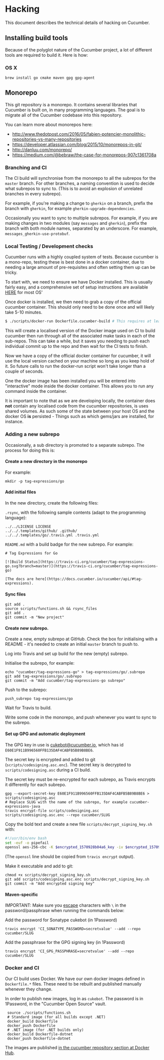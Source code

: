 # Hacking

This document describes the technical details of hacking on Cucumber.

## Installing build tools

Because of the polyglot nature of the Cucumber project, a lot of different tools
are required to build it. Here is how:

### OS X

    brew install go cmake maven gpg gpg-agent

## Monorepo

This git repository is a monorepo. It contains several libraries that Cucumber
is built on, in many programming languages. The goal is to migrate all of the
Cucumber codebase into this repository.

You can learn more about monorepos here:
* http://www.thedotpost.com/2016/05/fabien-potencier-monolithic-repositories-vs-many-repositories
* https://developer.atlassian.com/blog/2015/10/monorepos-in-git/
* http://danluu.com/monorepo/
* https://medium.com/@bebraw/the-case-for-monorepos-907c1361708a

### Branching and CI

The CI build will synchronise from the monorepo to all the subrepos for the `master` branch.
For other branches, a naming convention is used to decide what subrepos to sync to. 
(This is to avoid an explosion of unrelated branches in every subrepo).

For example, if you're making a change to `gherkin` on a branch, prefix the branch
with `gherkin`, for example `gherkin-upgrade-dependencies`.

Occasionally you want to sync to multiple subrepos. For example, if you are making changes
in two modules (say `messages` and `gherkin`), prefix the branch with both module names, 
separated by an underscore. For example, `messages_gherkin-use-protobuf`.

### Local Testing / Development checks

Cucumber runs with a highly coupled system of tests. Because cucumber is a mono-repo, testing these is best done
in a docker container, due to needing a large amount of pre-requisites and often setting them up can be tricky.

To start with, we need to ensure we have Docker installed. This is usually fairly easy, and a comprehensive set
of setup instructions are available [HERE](https://docs.docker.com/install/) for most OS'

Once docker is installed, we then need to grab a copy of the official cucumber container. This should only need
to be done once and will likely take 5-10 minutes.

```bash
$ ./scripts/docker-run Dockerfile.cucumber-build # This requires at least 2.5Gig of space on your directory
```

This will create a localised version of the Docker image used on CI to build cucumber then run through
all of the associated make tasks in each of the sub-repos. This can take a while, but it saves you needing
to push each individual commit up to the repo and then wait for the CI tests to finish.

Now we have a copy of the official docker container for cucumber, it will use the local version cached on
your machine so long as you keep hold of it. So future calls to run the docker-run script won't take longer
than a couple of seconds.

One the docker image has been installed you will be entered into "interactive" mode inside the docker container.
This allows you to run any command inside the container.

It is important to note that as we are developing locally, the container does **not** contain any localised code
from the cucumber repositories, is uses shared volumes. As such some of the state between your host OS and
the docker OS **is** persisted - Things such as which gems/jars are installed, for instance.

### Adding a new subrepo

Occasionally, a sub directory is promoted to a separate subrepo. The process for doing this is:

#### Create a new directory in the monorepo

For example:

    mkdir -p tag-expressions/go

#### Add initial files

In the new directory, create the following files:

`.rsync`, with the following sample contents (adapt to the programming language):

    ../../LICENSE LICENSE
    ../../.templates/github/ .github/
    ../../.templates/go/.travis.yml .travis.yml

`README.md` with a build badge for the new subrepo. For example:

    # Tag Expressions for Go

    [![Build Status](https://travis-ci.org/cucumber/tag-expressions-go.svg?branch=master)](https://travis-ci.org/cucumber/tag-expressions-go)

    [The docs are here](https://docs.cucumber.io/cucumber/api/#tag-expressions).

#### Sync files

    git add .
    source scripts/functions.sh && rsync_files
    git add .
    git commit -m "New project"

#### Create new subrepo.

Create a new, empty subrepo at GitHub. Check the box for initialising
with a README - it's needed to create an initial `master` branch to push to.

Log into Travis and set up build for the new (empty) subrepo.

Initialise the subrepo, for example:
    
    echo "cucumber/tag-expressions-go" > tag-expressions/go/.subrepo
    git add tag-expressions/go/.subrepo
    git commit -m "Add cucumber/tag-expressions-go subrepo"

Push to the subrepo:

    push_subrepo tag-expressions/go

Wait for Travis to build.

Write some code in the monorepo, and push whenever you want to sync to the subrepo.

#### Set up GPG and automatic deployment

The GPG key in use is cukebot@cucumber.io, which has id `E60E1F911B996560FFB135DAF4CABFB5B89B8BE6`.

The secret key is encrypted and added to git (`scripts/codesigning.asc.enc`). 
The secret key is decrypted to `scripts/codesigning.asc` during a CI build.

The secret key must be re-encrypted for each subrepo, as Travis encrypts it
differently for each subrepo. 

    gpg --export-secret-key E60E1F911B996560FFB135DAF4CABFB5B89B8BE6 > scripts/codesigning.asc
    # Replace SLUG with the name of the subrepo, for example cucumber-expressions-java
    travis encrypt-file scripts/codesigning.asc scripts/codesigning.asc.enc --repo cucumber/SLUG

Copy the bold text and create a new file `scripts/decrypt_signing_key.sh` with:

```bash
#!/usr/bin/env bash
set -euf -o pipefail
openssl aes-256-cbc -K $encrypted_1570928b04a6_key -iv $encrypted_1570928b04a6_iv -in scripts/codesigning.asc.enc -out scripts/codesigning.asc -d
```

(The `openssl` line should be copied from `travis encrypt` output).

Make it executable and add to git:

    chmod +x scripts/decrypt_signing_key.sh 
    git add scripts/codesigning.asc.enc scripts/decrypt_signing_key.sh
    git commit -m "Add encrypted signing key"

#### Maven-specific

IMPORTANT: Make sure you [escape](https://docs.travis-ci.com/user/encryption-keys/#Note-on-escaping-certain-symbols)
characters with `\` in the password/passphrase when running the commands below:

Add the password for Sonatype cukebot (in 1Password) 

    travis encrypt 'CI_SONATYPE_PASSWORD=secretvalue' --add --repo cucumber/SLUG

Add the passphrase for the GPG signing key (in 1Password) 

    travis encrypt 'CI_GPG_PASSPHRASE=secretvalue' --add --repo cucumber/SLUG

### Docker and CI

Our CI build uses Docker. We have our own docker images defined in `Dockerfile.*`
files. These need to be rebuilt and published manually whenever they change.

In order to publish new images, log in as `cukebot`. The password is in 1Password,
in the "Cucumber Open Source" vault.

     source ./scripts/functions.sh
     # Standard image (for all builds except .NET)
     docker_build Dockerfile
     docker_push Dockerfile
     # .NET image (for .NET builds only)
     docker_build Dockerfile-dotnet
     docker_push Dockerfile-dotnet

The images are published [in the cucumber repository section at
Docker Hub](https://hub.docker.com/r/cucumber/).
